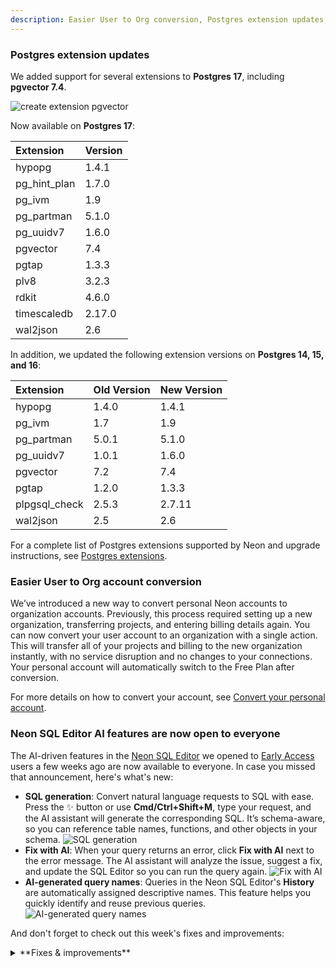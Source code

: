 ```yaml
---
description: Easier User to Org conversion, Postgres extension updates, SQL Editor AI features open to all
---
```


### Postgres extension updates

We added support for several extensions to **Postgres 17**, including **pgvector 7.4**.

![create extension pgvector](/docs/relnotes/create_extension_pgvector.png)

Now available on **Postgres 17**:

| Extension    | Version |
| :----------- | :------ |
| hypopg       | 1.4.1   |
| pg_hint_plan | 1.7.0   |
| pg_ivm       | 1.9     |
| pg_partman   | 5.1.0   |
| pg_uuidv7    | 1.6.0   |
| pgvector     | 7.4     |
| pgtap        | 1.3.3   |
| plv8         | 3.2.3   |
| rdkit        | 4.6.0   |
| timescaledb  | 2.17.0  |
| wal2json     | 2.6     |

In addition, we updated the following extension versions on **Postgres 14, 15, and 16**:

| Extension     | Old Version | New Version |
| :------------ | :---------- | :---------- |
| hypopg        | 1.4.0       | 1.4.1       |
| pg_ivm        | 1.7         | 1.9         |
| pg_partman    | 5.0.1       | 5.1.0       |
| pg_uuidv7     | 1.0.1       | 1.6.0       |
| pgvector      | 7.2         | 7.4         |
| pgtap         | 1.2.0       | 1.3.3       |
| plpgsql_check | 2.5.3       | 2.7.11      |
| wal2json      | 2.5         | 2.6         |

For a complete list of Postgres extensions supported by Neon and upgrade instructions, see [Postgres extensions](/docs/extensions/pg-extensions).

### Easier User to Org account conversion

We’ve introduced a new way to convert personal Neon accounts to organization accounts. Previously, this process required setting up a new organization, transferring projects, and entering billing details again. You can now convert your user account to an organization with a single action. This will transfer all of your projects and billing to the new organization instantly, with no service disruption and no changes to your connections. Your personal account will automatically switch to the Free Plan after conversion.

For more details on how to convert your account, see [Convert your personal account](/docs/manage/organizations#convert-your-personal-account).

### Neon SQL Editor AI features are now open to everyone

The AI-driven features in the [Neon SQL Editor](/docs/get-started-with-neon/query-with-neon-sql-editor) we opened to [Early Access](https://neon.tech/early-access-program) users a few weeks ago are now available to everyone. In case you missed that announcement, here's what's new: 

- **SQL generation**: Convert natural language requests to SQL with ease. Press the ✨ button or use **Cmd/Ctrl+Shift+M**, type your request, and the AI assistant will generate the corresponding SQL. It’s schema-aware, so you can reference table names, functions, and other objects in your schema.
  ![SQL generation](/docs/get-started-with-neon/sql_editor_ai.png)
- **Fix with AI**: When your query returns an error, click **Fix with AI** next to the error message. The AI assistant will analyze the issue, suggest a fix, and update the SQL Editor so you can run the query again.
  ![Fix with AI](/docs/get-started-with-neon/fix_with_ai.png)
- **AI-generated query names**: Queries in the Neon SQL Editor's **History** are automatically assigned descriptive names. This feature helps you quickly identify and reuse previous queries.
  ![AI-generated query names](/docs/get-started-with-neon/query_names.png)

And don't forget to check out this week's fixes and improvements:

<details>

<summary>**Fixes & improvements**</summary>

- **Neon Console enhancement**

  We added a **Settings** option to the Account navigation sidebar in the Neon Console for easier access to personal and Organization account settings.
  ![Account settings](/docs/relnotes/account_settings.png)

- **Neon API changes**

  - Updated the [Create Project](https://api-docs.neon.tech/reference/createproject) API to return a 404 error instead of a 500 error when an invalid region is specified.
  - Updated the `project_id` field for the [Get consumption metrics for each project](https://console.neon.tech/api/v2/consumption_history/projects) API. You can now specify project IDs as a comma-separated list in addition to an array of parameter values. This provides more flexibility when filtering responses by project. If omitted, the response will include all projects.
    - As an array: `project_ids=cold-poetry-09157238&project_ids=quiet-snow-71788278`
    - As a comma-separated list: `project_ids=cold-poetry-09157238,quiet-snow-71788278`

- **More local disk space for Neon computes**

  We increased the local disk space allocation for Neon computes, which will now receive 15 GiB x maximum vCPU setting with a minimum of 20 GiB. This change ensures optimal handling of temporary data, query operations, and maintenance tasks in Postgres.

- **Fixes**

  We fixed an issue with the Neon Vercel Integration where the `PGPASSWORD` variable in Vercel was not defined as expected after enabling [branch protection](/docs/guides/protected-branches) on the main branch. Enabling branch protection resulted in a new password being generated for preview branches, rendering the existing `PGPASSWORD` setting invalid. To prevent this issue, a `PGPASSWORD` variable is now set for each new preview branch.

</details>
